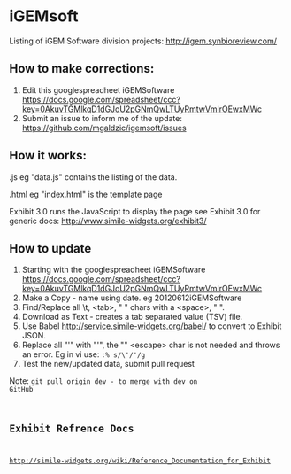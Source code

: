 iGEMsoft
========
Listing of iGEM Software division projects:
http://igem.synbioreview.com/

How to make corrections:
------------------------
1. Edit this googlespreadheet iGEMSoftware https://docs.google.com/spreadsheet/ccc?key=0AkuvTGMlkqD1dGJoU2pGNmQwLTUyRmtwVmlrOEwxMWc
2. Submit an issue to inform me of the update: https://github.com/mgaldzic/igemsoft/issues


How it works:
-------------
.js eg "data.js" contains the listing of the data.

.html eg "index.html" is the template page

Exhibit 3.0 runs the JavaScript to display the page
see Exhibit 3.0 for generic docs: http://www.simile-widgets.org/exhibit3/

How to update
------------

1. Starting with the googlespreadheet iGEMSoftware https://docs.google.com/spreadsheet/ccc?key=0AkuvTGMlkqD1dGJoU2pGNmQwLTUyRmtwVmlrOEwxMWc
2. Make a Copy - name using date. eg 20120612iGEMSoftware
3. Find/Replace all \t, \<tab\>, "	" chars with a \<space\>, " ".
4. Download as Text - creates a tab separated value (TSV) file.
5. Use Babel http://service.simile-widgets.org/babel/ to convert to Exhibit JSON.
6. Replace all "\'" with "'", the "\" \<escape\> char is not needed and throws an error. Eg in vi use: <code>:% s/\\\'/'/g </code>
7. Test the new/updated data, submit pull request

Note: <code>git pull origin dev</dev> - to merge with dev on GitHub

Exhibit Refrence Docs
---------------------
http://simile-widgets.org/wiki/Reference_Documentation_for_Exhibit
